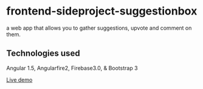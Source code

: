 # frontend-sideproject-suggestionbox
a web app that allows you to gather suggestions, upvote and comment on them.

## Technologies used
Angular 1.5, Angularfire2, Firebase3.0, & Bootstrap 3

[Live demo](http://reye.sh/frontend-sideproject-suggestionbox/)
